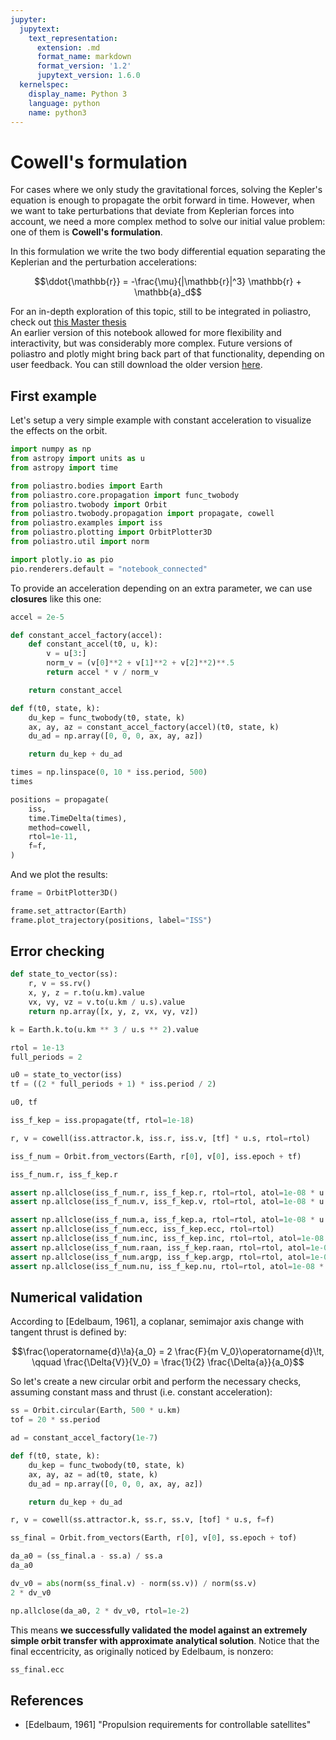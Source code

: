 ```yaml
---
jupyter:
  jupytext:
    text_representation:
      extension: .md
      format_name: markdown
      format_version: '1.2'
      jupytext_version: 1.6.0
  kernelspec:
    display_name: Python 3
    language: python
    name: python3
---
```


# Cowell's formulation

For cases where we only study the gravitational forces, solving the Kepler's equation is enough to propagate the orbit forward in time. However, when we want to take perturbations that deviate from Keplerian forces into account, we need a more complex method to solve our initial value problem: one of them is **Cowell's formulation**.

In this formulation we write the two body differential equation separating the Keplerian and the perturbation accelerations:

$$\ddot{\mathbb{r}} = -\frac{\mu}{|\mathbb{r}|^3} \mathbb{r} + \mathbb{a}_d$$


<div class="alert alert-info">For an in-depth exploration of this topic, still to be integrated in poliastro, check out <a href="https://github.com/Juanlu001/pfc-uc3m">this Master thesis</a></div>


<div class="alert alert-info">An earlier version of this notebook allowed for more flexibility and interactivity, but was considerably more complex. Future versions of poliastro and plotly might bring back part of that functionality, depending on user feedback. You can still download the older version <a href="https://github.com/poliastro/poliastro/blob/0.8.x/docs/source/examples/Propagation%20using%20Cowell's%20formulation.ipynb">here</a>.</div>


## First example

Let's setup a very simple example with constant acceleration to visualize the effects on the orbit.

```python
import numpy as np
from astropy import units as u
from astropy import time

from poliastro.bodies import Earth
from poliastro.core.propagation import func_twobody
from poliastro.twobody import Orbit
from poliastro.twobody.propagation import propagate, cowell
from poliastro.examples import iss
from poliastro.plotting import OrbitPlotter3D
from poliastro.util import norm
```

```python
import plotly.io as pio
pio.renderers.default = "notebook_connected"
```

To provide an acceleration depending on an extra parameter, we can use **closures** like this one:

```python
accel = 2e-5
```

```python
def constant_accel_factory(accel):
    def constant_accel(t0, u, k):
        v = u[3:]
        norm_v = (v[0]**2 + v[1]**2 + v[2]**2)**.5
        return accel * v / norm_v

    return constant_accel
```

```python
def f(t0, state, k):
    du_kep = func_twobody(t0, state, k)
    ax, ay, az = constant_accel_factory(accel)(t0, state, k)
    du_ad = np.array([0, 0, 0, ax, ay, az])

    return du_kep + du_ad
```

```python
times = np.linspace(0, 10 * iss.period, 500)
times
```

```python
positions = propagate(
    iss,
    time.TimeDelta(times),
    method=cowell,
    rtol=1e-11,
    f=f,
)
```

And we plot the results:

```python
frame = OrbitPlotter3D()

frame.set_attractor(Earth)
frame.plot_trajectory(positions, label="ISS")
```

## Error checking

```python
def state_to_vector(ss):
    r, v = ss.rv()
    x, y, z = r.to(u.km).value
    vx, vy, vz = v.to(u.km / u.s).value
    return np.array([x, y, z, vx, vy, vz])
```

```python
k = Earth.k.to(u.km ** 3 / u.s ** 2).value
```

```python
rtol = 1e-13
full_periods = 2
```

```python
u0 = state_to_vector(iss)
tf = ((2 * full_periods + 1) * iss.period / 2)

u0, tf
```

```python
iss_f_kep = iss.propagate(tf, rtol=1e-18)
```

```python
r, v = cowell(iss.attractor.k, iss.r, iss.v, [tf] * u.s, rtol=rtol)
```

```python
iss_f_num = Orbit.from_vectors(Earth, r[0], v[0], iss.epoch + tf)
```

```python
iss_f_num.r, iss_f_kep.r
```

```python
assert np.allclose(iss_f_num.r, iss_f_kep.r, rtol=rtol, atol=1e-08 * u.km)
assert np.allclose(iss_f_num.v, iss_f_kep.v, rtol=rtol, atol=1e-08 * u.km / u.s)
```

```python
assert np.allclose(iss_f_num.a, iss_f_kep.a, rtol=rtol, atol=1e-08 * u.km)
assert np.allclose(iss_f_num.ecc, iss_f_kep.ecc, rtol=rtol)
assert np.allclose(iss_f_num.inc, iss_f_kep.inc, rtol=rtol, atol=1e-08 * u.rad)
assert np.allclose(iss_f_num.raan, iss_f_kep.raan, rtol=rtol, atol=1e-08 * u.rad)
assert np.allclose(iss_f_num.argp, iss_f_kep.argp, rtol=rtol, atol=1e-08 * u.rad)
assert np.allclose(iss_f_num.nu, iss_f_kep.nu, rtol=rtol, atol=1e-08 * u.rad)
```

## Numerical validation

According to [Edelbaum, 1961], a coplanar, semimajor axis change with tangent thrust is defined by:

$$\frac{\operatorname{d}\!a}{a_0} = 2 \frac{F}{m V_0}\operatorname{d}\!t, \qquad \frac{\Delta{V}}{V_0} = \frac{1}{2} \frac{\Delta{a}}{a_0}$$

So let's create a new circular orbit and perform the necessary checks, assuming constant mass and thrust (i.e. constant acceleration):

```python
ss = Orbit.circular(Earth, 500 * u.km)
tof = 20 * ss.period

ad = constant_accel_factory(1e-7)

def f(t0, state, k):
    du_kep = func_twobody(t0, state, k)
    ax, ay, az = ad(t0, state, k)
    du_ad = np.array([0, 0, 0, ax, ay, az])

    return du_kep + du_ad

r, v = cowell(ss.attractor.k, ss.r, ss.v, [tof] * u.s, f=f)

ss_final = Orbit.from_vectors(Earth, r[0], v[0], ss.epoch + tof)
```

```python
da_a0 = (ss_final.a - ss.a) / ss.a
da_a0
```

```python
dv_v0 = abs(norm(ss_final.v) - norm(ss.v)) / norm(ss.v)
2 * dv_v0
```

```python
np.allclose(da_a0, 2 * dv_v0, rtol=1e-2)
```

This means **we successfully validated the model against an extremely simple orbit transfer with approximate analytical solution**. Notice that the final eccentricity, as originally noticed by Edelbaum, is nonzero:

```python
ss_final.ecc
```

## References

* [Edelbaum, 1961] "Propulsion requirements for controllable satellites"
